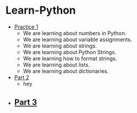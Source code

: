 # Learn-Python

- [Practice 1](practice_1/README.md)
  - We are learning about numbers in Python.
  - We are learning about variable assignments.
  - We are learning about strings.
  - We are learning about Python Strings.
  - We are learning how to format strings.
  - We are learning about lists.
  - We are learning about dictionaries.
- [Part 2](practice_1/README.md)
  - hey
- [Part 3](practice_1/README.md)
  - 